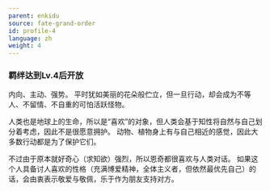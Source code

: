 ```yaml
---
parent: enkidu
source: fate-grand-order
id: profile-4
language: zh
weight: 4
---
```


### 羁绊达到Lv.4后开放

内向、主动、强势。
平时犹如美丽的花朵般伫立，但一旦行动，却会成为不等人、不留情、不自重的可怕活跃怪物。

人类也是地球上的生命，所以是“喜欢”的对象，但人类会基于知性将自然与自己划分着考虑，因此不是很愿意拥护。
动物、植物身上有与自己相近的感觉，因此大多数行动都是为了保护它们。

不过由于原本就好奇心（求知欲）强烈，所以恩奇都很喜欢与人类对话。
如果这个人具备讨人喜欢的性格（充满博爱精神，全体主义者，但依然最优先自己）的话，会由衷表示敬爱与敬佩，乐于作为朋友支持对方。
